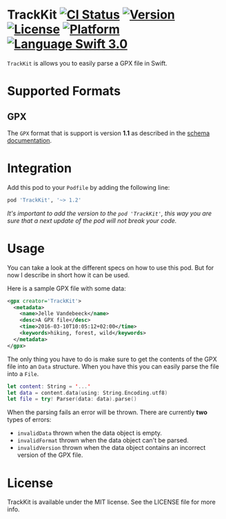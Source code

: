 TrackKit [![CI Status](http://img.shields.io/travis/fousa/trackkit.svg?style=flat)](https://travis-ci.org/fousa/trackkit) [![Version](https://img.shields.io/cocoapods/v/TrackKit.svg?style=flat)](http://cocoapods.org/pods/TrackKit) [![License](https://img.shields.io/cocoapods/l/TrackKit.svg?style=flat)](http://cocoapods.org/pods/TrackKit) [![Platform](https://img.shields.io/cocoapods/p/TrackKit.svg?style=flat)](http://cocoapods.org/pods/TrackKit)
[![Language Swift 3.0](https://img.shields.io/badge/Language-Swift%203.0-orange.svg?style=flat)](https://swift.org)
======

`TrackKit` is allows you to easily parse a GPX file in Swift.

Supported Formats
=================

GPX
---

The `GPX` format that is support is version **1.1** as described in the [schema documentation](http://www.topografix.com/GPX/1/1/).

Integration
===========

Add this pod to your `Podfile` by adding the following line:

``` ruby
pod 'TrackKit', '~> 1.2'
```

_It's important to add the version to the `pod 'TrackKit'`, this way you are sure that a next update of the pod will not break your code._

Usage
=====

You can take a look at the different specs on how to use this pod. But for now I describe in short how it can be used.

Here is a sample GPX file with some data:

``` xml
<gpx creator='TrackKit'>
  <metadata>
    <name>Jelle Vandebeeck</name>
    <desc>A GPX file</desc>
    <time>2016-03-10T10:05:12+02:00</time>
    <keywords>hiking, forest, wild</keywords>
  </metadata>
</gpx>                    
```

The only thing you have to do is make sure to get the contents of the GPX file into an `Data` structure. When you have this you can easily parse the file into a `File`.

``` swift
let content: String = '...'
let data = content.data(using: String.Encoding.utf8)
let file = try! Parser(data: data).parse()
```

When the parsing fails an error will be thrown. There are currently **two** types of errors:

- `invalidData` thrown when the data object is empty.
- `invalidFormat` thrown when the data object can't be parsed.
- `invalidVersion` thrown when the data object contains an incorrect version of the GPX file.

License
=======

TrackKit is available under the MIT license. See the LICENSE file for more info.
